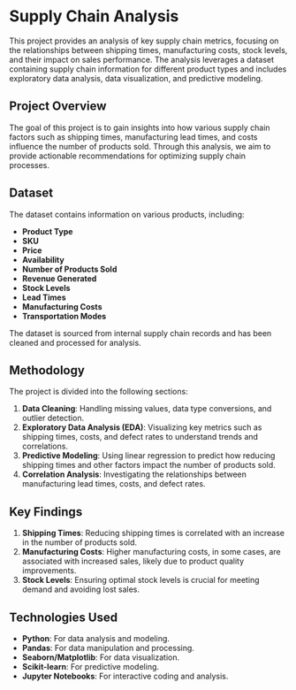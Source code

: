 # Supply Chain Analysis

This project provides an analysis of key supply chain metrics, focusing on the relationships between shipping times, manufacturing costs, stock levels, and their impact on sales performance. The analysis leverages a dataset containing supply chain information for different product types and includes exploratory data analysis, data visualization, and predictive modeling.

## Project Overview
The goal of this project is to gain insights into how various supply chain factors such as shipping times, manufacturing lead times, and costs influence the number of products sold. Through this analysis, we aim to provide actionable recommendations for optimizing supply chain processes.

## Dataset
The dataset contains information on various products, including:
- **Product Type**
- **SKU**
- **Price**
- **Availability**
- **Number of Products Sold**
- **Revenue Generated**
- **Stock Levels**
- **Lead Times**
- **Manufacturing Costs**
- **Transportation Modes**

The dataset is sourced from internal supply chain records and has been cleaned and processed for analysis.

## Methodology
The project is divided into the following sections:
1. **Data Cleaning**: Handling missing values, data type conversions, and outlier detection.
2. **Exploratory Data Analysis (EDA)**: Visualizing key metrics such as shipping times, costs, and defect rates to understand trends and correlations.
3. **Predictive Modeling**: Using linear regression to predict how reducing shipping times and other factors impact the number of products sold.
4. **Correlation Analysis**: Investigating the relationships between manufacturing lead times, costs, and defect rates.

## Key Findings
1. **Shipping Times**: Reducing shipping times is correlated with an increase in the number of products sold.
2. **Manufacturing Costs**: Higher manufacturing costs, in some cases, are associated with increased sales, likely due to product quality improvements.
3. **Stock Levels**: Ensuring optimal stock levels is crucial for meeting demand and avoiding lost sales.

## Technologies Used
- **Python**: For data analysis and modeling.
- **Pandas**: For data manipulation and processing.
- **Seaborn/Matplotlib**: For data visualization.
- **Scikit-learn**: For predictive modeling.
- **Jupyter Notebooks**: For interactive coding and analysis.

